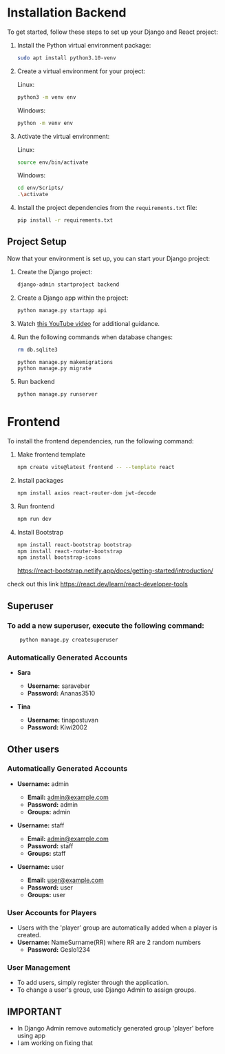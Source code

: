 # Installation Backend

To get started, follow these steps to set up your Django and React project:

1. Install the Python virtual environment package:

    ```bash
    sudo apt install python3.10-venv
    ```

2. Create a virtual environment for your project:

    Linux:
    ```bash
    python3 -m venv env
    ```

    Windows:
    ```bash
    python -m venv env
    ```

3. Activate the virtual environment:

    Linux:
    ```bash
    source env/bin/activate
    ```

    Windows:
    ```bash
    cd env/Scripts/
    .\activate
    ```



4. Install the project dependencies from the `requirements.txt` file:

    ```bash
    pip install -r requirements.txt
    ```

## Project Setup 

Now that your environment is set up, you can start your Django project:

1. Create the Django project:

    ```bash
    django-admin startproject backend
    ```

2. Create a Django app within the project:

    ```bash
    python manage.py startapp api
    ```

3. Watch [this YouTube video](https://www.youtube.com/watch?v=c-QsfbznSXI&t=505s) for additional guidance.

4. Run the following commands when database changes:
    ```bash
    rm db.sqlite3
    ```
    ```bash
    python manage.py makemigrations
    python manage.py migrate
    ```

5. Run backend

    ```bash
    python manage.py runserver
    ```

# Frontend

To install the frontend dependencies, run the following command:

1. Make frontend template

    ```bash
    npm create vite@latest frontend -- --template react
    ```

2. Install packages

    ```bash
    npm install axios react-router-dom jwt-decode
    ```

3. Run frontend

    ```bash
    npm run dev
    ```
4. Install Bootstrap
    ```bash
    npm install react-bootstrap bootstrap
    npm install react-router-bootstrap
    npm install bootstrap-icons
    ```
    https://react-bootstrap.netlify.app/docs/getting-started/introduction/
    

check out this link https://react.dev/learn/react-developer-tools


## Superuser 
### To add a new superuser, execute the following command:

```bash
    python manage.py createsuperuser
```

### Automatically Generated Accounts

- **Sara**
   - **Username:** saraveber
   - **Password:** Ananas3510

- **Tina**
   - **Username:** tinapostuvan
   - **Password:** Kiwi2002


## Other users

### Automatically Generated Accounts

- **Username:** admin
  - **Email:** admin@example.com
  - **Password:** admin
  - **Groups:** admin

- **Username:** staff
  - **Email:** admin@example.com
  - **Password:** staff
  - **Groups:** staff

- **Username:** user
  - **Email:** user@example.com
  - **Password:** user
  - **Groups:** user

### User Accounts for Players
- Users with the 'player' group are automatically added when a player is created.
- **Username:** NameSurname(RR) where RR are 2 random numbers
    - **Password:** Geslo1234

### User Management
- To add users, simply register through the application.
- To change a user's group, use Django Admin to assign groups.

## IMPORTANT 
-  In Django Admin remove automaticly generated group 'player' before using app
- I am working on fixing that 